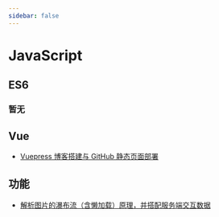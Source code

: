 ```yaml
---
sidebar: false
---
```


# JavaScript

## ES6

### 暂无

## Vue

- [Vuepress 博客搭建与 GitHub 静态页面部署](vuepress-blog.md)

## 功能

- [解析图片的瀑布流（含懒加载）原理，并搭配服务端交互数据](waterfall.md)
